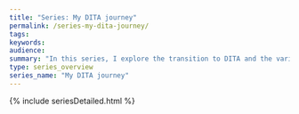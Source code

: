 ```yaml
---
title: "Series: My DITA journey"
permalink: /series-my-dita-journey/
tags:
keywords:
audience:
summary: "In this series, I explore the transition to DITA and the various challenges, issues, and other questions I’ve run across during the adventure. I explore topics such as chunking, linking, single sourcing, file management, pdf customization, and more. I’ve just started this series, so I am actively adding posts to it."
type: series_overview
series_name: "My DITA journey"
---
```


{% include seriesDetailed.html %}